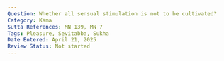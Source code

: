 ```yaml
---
Question: Whether all sensual stimulation is not to be cultivated?
Category: Kāma
Sutta References: MN 139, MN 7
Tags: Pleasure, Sevitabba, Sukha
Date Entered: April 21, 2025
Review Status: Not started
---
```

